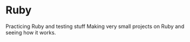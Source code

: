 # Ruby
Practicing Ruby and testing stuff
Making very small projects on Ruby and seeing how it works.
